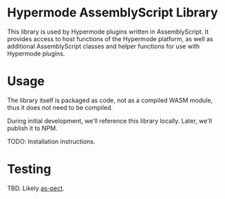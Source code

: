 # Hypermode AssemblyScript Library

This library is used by Hypermode plugins written in AssemblyScript.
It provides access to host functions of the Hypermode platform,
as well as additional AssemblyScript classes and helper functions
for use with Hypermode plugins.

# Usage

The library itself is packaged as code, not as a compiled WASM module,
thus it does not need to be compiled.

During initial development, we'll reference this library locally.
Later, we'll publish it to NPM.

TODO: Installation instructions.

# Testing

TBD.  Likely [as-pect](https://as-pect.gitbook.io/as-pect/).

